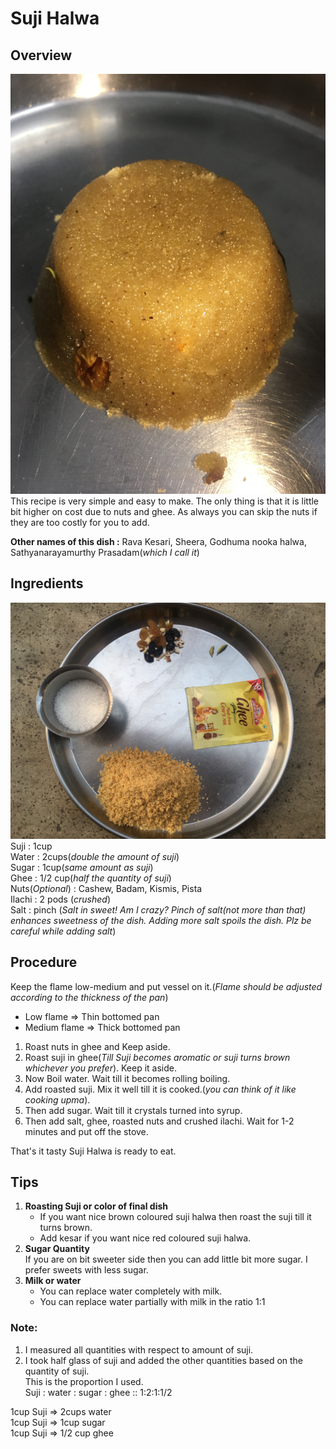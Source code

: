 # Suji Halwa
## Overview
![Final Dish](/Images/SujiHalwa/FinalDish.JPG)
This recipe is very simple and easy to make. The only thing is that it is little bit higher on cost due to nuts and ghee. As always you can skip the nuts if they are too costly for you to add.

**Other names of this dish :** Rava Kesari, Sheera, Godhuma nooka halwa, Sathyanarayamurthy Prasadam(*which I call it*)

## Ingredients
![Ingredients Card](/Images/SujiHalwa/IngredientsCard.JPG)
Suji : 1cup  
Water : 2cups(*double the amount of suji*)  
Sugar : 1cup(*same amount as suji*)  
Ghee : 1/2 cup(*half the quantity of suji*)  
Nuts(*Optional*) : Cashew, Badam, Kismis, Pista  
Ilachi : 2 pods (*crushed*)  
Salt : pinch (*Salt in sweet! Am I crazy? Pinch of salt(not more than that) enhances sweetness of the dish. Adding more salt spoils the dish. Plz be careful while adding salt*)  

## Procedure
Keep the flame low-medium and put vessel on it.(*Flame should be adjusted according to the thickness of the pan*)  
* Low flame => Thin bottomed pan
* Medium flame => Thick bottomed pan

1. Roast nuts in ghee and Keep aside.
2. Roast suji in ghee(*Till Suji becomes aromatic or suji turns brown whichever you prefer*). Keep it aside.
3. Now Boil water. Wait till it becomes rolling boiling.
4. Add roasted suji. Mix it well till it is cooked.(*you can think of it like cooking upma*).
5. Then add sugar. Wait till it crystals turned into syrup.
6. Then add salt, ghee, roasted nuts and crushed ilachi. Wait for 1-2 minutes and put off the stove.

That's it tasty Suji Halwa is ready to eat.

## Tips
1. **Roasting Suji or color of final dish**
    * If you want nice brown coloured suji halwa then roast the suji till it turns brown.
    * Add kesar if you want nice red coloured suji halwa.
2. **Sugar Quantity**  
If you are on bit sweeter side then you can add little bit more sugar. I prefer sweets with less sugar.
3. **Milk or water**
    * You can replace water completely with milk.
    * You can replace water partially with milk in the ratio 1:1

### Note:
1. I measured all quantities with respect to amount of suji.
2. I took half glass of suji and added the other quantities based on the quantity of suji.  
This is the proportion I used.  
Suji : water : sugar : ghee :: 1:2:1:1/2  

1cup Suji => 2cups water  
1cup Suji => 1cup sugar  
1cup Suji => 1/2 cup ghee  
